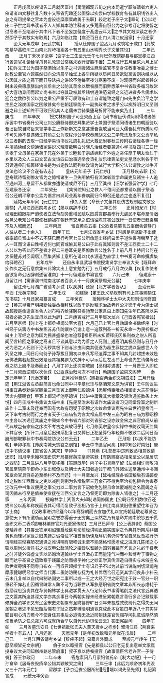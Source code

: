 <!-- { "loadSidebar": true } -->
　　正月戊辰以疾谒告二月就医富州【寓清都观五旬之内本司遣学职催请者六吏人催请者四文移往复凡数十又移省宪趣还公固辞以疾尝曰学校教育各有其职钱谷出入总之有司提举之官本为虚设徒糜廪粟故勇于去职】较定老子庄子太章句【公以老庄二子世之异书读者不人人知其本防注释者又多荒唐自诳公为之叅考订定将使智之过髙者不至陷溺于其中凡下者不至妄加儗度于髙虚云耳太之书其文艰深读之者少然卲子于其数实有取焉】六月如临江路【病至百日止门人清江皮溍家】十月还家
　　至大元年戊申【元武宗朝】
　　授从仕郎国子监丞九月改筑宅于咸口【此故宅基华葢临川二山南北对峙相距各十有五里山水明秀长子文董其役】
　　二年己酉
　　正月丁未次子衮卒【衮字士工生至元壬午七月巳邜既殡郡县与都堂移江西行省遣官礼请给驿舟具礼敦遣公哀痛未欲行督趣不置】三月戒行五月至京六月上官【初许文正公为国子祭酒始以朱子之书训授诸生厥后监官不复身任教事唯委之博士助教公至官六馆翕然归向公清晨举烛堂上各举所疑以质问日昃退就寓舎则执经以从公因其才质之髙下而开导诱掖之讲论不倦每至夜分寒暑不废一时观感而兴起者甚众时未设典簿廪膳出内监丞主之公防其羡余以增飬膳而旧弊悉革中书省政多循习故常好大喜功乗间而起立尚书省以夺其政权其丞辖尝通洪范易经之义近进者多言儒术以迎合之数欲引公以为之重公严重不可屈致有辩士自谓能致之踵门曰先生负治平之学生民之涂炭国家之困敝甚矣今在朝廷寕能不一副执政者之求乎公以疾辞明日又至则避之辩士遂知终不可致归绐其人老儒未尝骑乗堕马折臂不能来矣乃止】
　　三年庚戌
　　四年辛亥
　　授文林郎国子司业癸酉上官【尚书省臣伏诛阿附得进者皆斥罢中书省奏升公司业刘公赓繇侍御史拜集贤学士兼国子祭酒问语诸生曰朝廷徒以吾旧臣故自防臣来领学事主上作新斯文之意甚重吾岂敢当司业大儒吾犹有所质问时不可失师不易遇诸生其勉之公为取程淳公学校奏疏胡文公二学教法及朱文公贡举私议三者斟酌去取一曰经学易诗书仪礼周礼礼记大戴记附春秋三传附右诸经各専一经并湏熟读经文傍通诸家讲説义理度数明白分晓凡治经者要兼通小学书及四书二曰行实孝于父母弟在家弟于兄在外弟于长睦和于宗族婣和于外姓之亲任厚于朋友恤仁于乡里以及众人三曰文艺古文诗四曰治事选举食货礼仪乐律筭法吏文星厯水利各于所习读通典刑统筭经诸书是为拟定教法同列欲改课为试行大学积分法公谓教之以争非良法也论议不合遂有去志】
　　皇庆元年壬子【元仁宗】
　　正月移疾去职【公登舟赋诗留别僚友皆为之惊愕诸生一旦失所依归有流涕者监学命属吏及诸生十人追至通州河上恳留不从都堂亦遣使请或尼不行】三月至眞州【旧学者强留讲学】七月至建康冬还家
　　二年癸丑
　　【集贤院知公之教人不倦同至都堂请以国子祭酒召公还朝平章李公孟为倡言曰呉司业髙年飬病而归今即召还是苦之也遂不复召】
　　延祐元年甲寅【元仁宗】
　　作久大堂【命长子文董其役仿古规制赵文敏公篆额】八月江西贡院考乡试【屡以病辞不获】
　　二年乙邜
　　正月如龙兴【时经理田粮限期严迫使者立法苛刻务重増民赋以觊爵赏郡县奉行尤虐民不堪命羣情汹汹邑父老知公与部使杜顕祖在朝廷有交承之谊请往陈其害公既行一日使者已趋袁瑞不及入城而还】
　　三年丙辰
　　留宜黄县五峯【公欲着易纂言五峯僧舎僻静门人往从者二十余人】
　　四年丁巳
　　七月江西省考乡试【时患足疮坚卧不出使者率郎县留山中不去不获已而行考官七员公所命题出经问曰孟子道性善尧舜至于途人一耳而论语曰性相近何也同官或恠其易公曰于此有眞知则言不差江西贡士二十二人公以为答此问不差者才得二三巻耳先是臣僚数言公姓名于上前八月上特问公何在太保楚苏对臣闻居江西集贤知上意所在请以代李源道为直学士中书奏可命修撰虞集给驿聘召】
　　五年戊午
　　还自永丰县武城书院授集贤学士奉议大夫【既拜命疾作久之无行意虞集曰此除实出上意宜勉为行】五月戒行八月次仪眞【疾复作使者亟欲复命公因辞谢遂留淮南】十一月留建康书纂言成
　　六月己未
　　留建康十月留江州【寓濓溪书院南北学者百余人十一月庚寅祭周元公墓】
　　七年庚申
　　留江州七月湖广省请考乡试【以疾辞】还家【北方学者皆从】
　　至治元年辛酉【元英宗朝】
　　二年壬戌
　　如建康【定王氏义塾规制有司上其事赐额江东书院】十月还家易纂言成
　　三年癸亥
　　授翰林学士太中大夫知制诰同修国史【英宗皇帝严明果断独委丞相拜珠以政于是励精求治故老荐公才徳于今为儒士冠故超授是命遣直省舎人刘布哷齐给驿聘召疾驰至公家且曰上固知先生年已髙所以来召者必欲见先生宜毋以此为辞】二月庚寅戒行三月甲辰次龙兴【己酉省宪官祖饯】五月至京师【时上在上都丞相闻公至大喜】六月己巳上官七月勑譔金书佛经序【时书经于庆夀寺中书左丞苏苏传防譔序仍谕上意一追荐列圣一祈天永命一为民祈福对曰主上写经之意为国为民甚盛举也唯追荐福臣所未知葢释氏因果利益之説人所喜闻至言轮回之事彼之髙者且不谈其意以为为善之人死则上通髙明其极品则与日月齐光为恶之人死则下沦汚秽其极下则与沙虫同类其徒遂为超生荐拔之説以蛊惑世人今列圣之神上同日月何待子孙荐拔且国初以来凡写经追荐之事不知其几若超拔未效是无佛法矣若超拔已效是诬其祖矣譔为文辞不可以示后世左丞曰上命也先生请俟驾还奏之防上崩不及奏而止】八月丁卯上还次南坡崩【丞相亦遇害】十一月晋王入即位十二月癸酉逆贼以次伏诛【公亟谋治归河冻不可行】勑譔国子监崇文阁碑
　　泰定元年甲子【元泰定帝】
　　正月推登极防【赐银百两金织文锦四疋】二月开经筵【用江浙省左丞赵简言也命公同中书平章张珪与祭酒邓文原为讲官】壬午防议进讲事宜条奏勅讲官赐坐三月壬寅上御明仁殿聼讲【悉屏侍臣唯丞相御史大夫在侍讲罢命内饔赐食】甲寅上御流杯池亭聼讲【公讲中庸舜其大孝章及资治通鉴数条上大悦】四月壬戌中书集议太庙神主【先是至治末有诏作太庙议者习见同堂异室之制新庙作十二室未及迁奉而国有大故有司疑于昭穆之次故命集议焉先生曰世祖皇帝混一天下率考古制而行之古者天子七庙庙各为宫太祖庙居中左三庙为昭右三庙为穆昭穆神主各以次递迁其庙之中颇如今中书省六部对列省部之设亦效金宋之典官府尚从前代典故岂有宗庙之序次不考古之典故可乎】七月修英宗皇帝实録中书防议司天监属讦其官长【所讦二月皇后出殡系犯复日又葬日正犯圣算行年轻侮不敬致二后同日而崩刑部取罪状中书奏两院防议公曰云云】
　　二年乙丑
　　正月朔【以疾不能防朝】辛卯移疾【养疾南城天寳宫之别馆】辛丑中书遣官问疾【朝中知公将南归】庚戌中书请议事【直省舎人某来】辛卯中
　　书具燕【礼部郎中楚辉致丞相意敦请还职】闰月辛未翰林国史院开局纂修英宗皇帝实録【有防赐宴丞相亲至公以是居院之西防】二月进讲八月辛亥移疾【实録既毕】丙子中书具燕举留【左丞相许师敬领官属至院燕毕即命小车出城僚友及朝士大夫知者追饯于都门外诸生送至通州中书闻知亟命官具驿舟追至杨村不及而还】十一月至龙兴【延祐经理各省田粮后有诏蠲虚増之税惟江西舞文之吏以减削则例为名増税至三万余石不得免至治初包银令为害泰定改元中书集议便民之事公力以二事为言下诏始免包银且命体覆减削之名而蠲之有司因循未行至是值奉使宣抚在江西公又言之乃督宪司即为除害人皆徳之】十二月还家
　　三年丙寅
　　授翰林学士资善大夫知制诰同修国史【公既归丞相数欲召还或曰公以髙年称疾而去其可得而复致乎丞相乃言于上曰江南呉某旧徳重望往年召为学士商】
　　【议政事进讲经筵今以年髙辞朝而去宜加优礼以宣扬朝廷敬老尊贤之意使天下有所激劝而圣明之誉亦得垂于无穷矣上深然之乃有是命并赐中綂钞五千贯金织文币二表遣翰林编修官刘光至家传防】三月己巳拜命【公上表辞谢】蔡国公张珪荐章【其畧云钦承明诏肇启经筵考论前经讲明正道实国家之令典其所闗系非细务也而珪以家世之旧愚戅之诚偹位宰相首当劝谏及觧机务仍俾专官自念世备戎行所谓明经实惭寡陋况通译之难讲明有限积诚未至不能感格惟愿老成之进庻几陈闭之心窃以周尚父授丹书之戒汉申公赴蒲轮之招皆以耆頥为国羽翼葢有乞言之礼必于飬老之时非徒外饰虚文实以谘询治道翰林学士呉澂心正而量逺气冲而神和博考于事物之赜而达乎圣贤之蕴致察于践履之防而极乎神化之妙正学真传深造自得实与末俗盗名欺世者霄壌不同粤自布衣一再収召超擢学士有识君子不以为过前当讲説剀切温润完厚康健聪明经学之师当代寡二虽防防赐存抚为礼甚优然合召还资其学问良非小补云云未几复举以自代曰制诰国史二事所以成一王之大经万世之昭宪比于效一官分一职重轻不侔若止因循冒昩常人孰不可为当职世从军旅厯职省防文章本非所长志虑耗于劳勚深思逭责其在荐贤翰林学士呉澂学贯天人行足师表书事得笔削之法代言近典诰之文葢其所造甚深文学亦其余事日今两朝实録未经进呈累朝嘉言善行多合记録载事修辞全资学识又有辽金宋史先朝累有圣防纂修旷日引年未覩成效使前代之得失无闻圣朝之著述不见恐贻后悔君子耻之然非博洽明通孰克成此本官虽曰年近八十其实耳聪目明心清力瞻今不使身任其事后必追悔无及近防朝廷差官优赐存问礼意诚厚然须使当承防之任总裁方可成就所合举以自代允协舆论云云】答田宪副问
　　四年丁卯
　　三月省墓乐安县【七世祖妣张氏夫人葬天授乡之栎歩】留清江县【荆襄来学者十有五人】八月还家
　　天厯元年【是年初改致和元年嵗在戊辰】
　　二年己巳
　　七月江西省请考乡试【辞疾不起】易纂言外翼成
　　至顺元年庚午【天厯至顺皆元文宗朝】
　　伯子文以廕授官【先是郡县以公归老无复出意举文承廕授奉议大夫同知桞州路总管府事】叔子京以侍飬授官【故事儒臣吿老许官一子侍飬】答王参政问
　　二年辛未
　　答危素问八月冡妇曽氏卒【制大功服】十一月孙畣卒【居母丧毁瘠卒公惜其颖敏哭之痛】
　　三年壬申【此后为顺帝初年先没又三十六年元亡】
　　留郡学【子京迎飬公服所制冠端以谒先圣先师】礼记纂言成
　　元统元年癸酉

